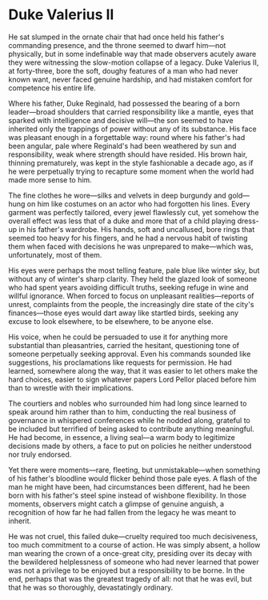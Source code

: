 # Duke Valerius II

He sat slumped in the ornate chair that had once held his father's commanding presence, and the throne seemed to dwarf him—not physically, but in some indefinable way that made observers acutely aware they were witnessing the slow-motion collapse of a legacy. Duke Valerius II, at forty-three, bore the soft, doughy features of a man who had never known want, never faced genuine hardship, and had mistaken comfort for competence his entire life.

Where his father, Duke Reginald, had possessed the bearing of a born leader—broad shoulders that carried responsibility like a mantle, eyes that sparked with intelligence and decisive will—the son seemed to have inherited only the trappings of power without any of its substance. His face was pleasant enough in a forgettable way: round where his father's had been angular, pale where Reginald's had been weathered by sun and responsibility, weak where strength should have resided. His brown hair, thinning prematurely, was kept in the style fashionable a decade ago, as if he were perpetually trying to recapture some moment when the world had made more sense to him.

The fine clothes he wore—silks and velvets in deep burgundy and gold—hung on him like costumes on an actor who had forgotten his lines. Every garment was perfectly tailored, every jewel flawlessly cut, yet somehow the overall effect was less that of a duke and more that of a child playing dress-up in his father's wardrobe. His hands, soft and uncallused, bore rings that seemed too heavy for his fingers, and he had a nervous habit of twisting them when faced with decisions he was unprepared to make—which was, unfortunately, most of them.

His eyes were perhaps the most telling feature, pale blue like winter sky, but without any of winter's sharp clarity. They held the glazed look of someone who had spent years avoiding difficult truths, seeking refuge in wine and willful ignorance. When forced to focus on unpleasant realities—reports of unrest, complaints from the people, the increasingly dire state of the city's finances—those eyes would dart away like startled birds, seeking any excuse to look elsewhere, to be elsewhere, to be anyone else.

His voice, when he could be persuaded to use it for anything more substantial than pleasantries, carried the hesitant, questioning tone of someone perpetually seeking approval. Even his commands sounded like suggestions, his proclamations like requests for permission. He had learned, somewhere along the way, that it was easier to let others make the hard choices, easier to sign whatever papers Lord Pellor placed before him than to wrestle with their implications.

The courtiers and nobles who surrounded him had long since learned to speak around him rather than to him, conducting the real business of governance in whispered conferences while he nodded along, grateful to be included but terrified of being asked to contribute anything meaningful. He had become, in essence, a living seal—a warm body to legitimize decisions made by others, a face to put on policies he neither understood nor truly endorsed.

Yet there were moments—rare, fleeting, but unmistakable—when something of his father's bloodline would flicker behind those pale eyes. A flash of the man he might have been, had circumstances been different, had he been born with his father's steel spine instead of wishbone flexibility. In those moments, observers might catch a glimpse of genuine anguish, a recognition of how far he had fallen from the legacy he was meant to inherit.

He was not cruel, this failed duke—cruelty required too much decisiveness, too much commitment to a course of action. He was simply absent, a hollow man wearing the crown of a once-great city, presiding over its decay with the bewildered helplessness of someone who had never learned that power was not a privilege to be enjoyed but a responsibility to be borne. In the end, perhaps that was the greatest tragedy of all: not that he was evil, but that he was so thoroughly, devastatingly ordinary.